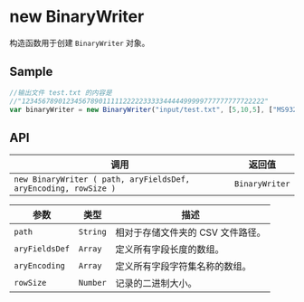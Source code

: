 # new BinaryWriter

构造函数用于创建 `BinaryWriter` 对象。

## Sample

```javascript
//输出文件 test.txt 的内容是
//"123456789012345678901111122222333334444499999777777777722222"
var binaryWriter = new BinaryWriter("input/test.txt", [5,10,5], ["MS932","MS932","MS932"], 20);
```

## API

| 调用 | 返回值 |
|---|---|
| `new BinaryWriter ( path, aryFieldsDef, aryEncoding, rowSize )` | `BinaryWriter` |

| 参数 | 类型 | 描述 |
|---|---|---|
| `path` | `String` | 相对于存储文件夹的 CSV 文件路径。|
| `aryFieldsDef` | `Array` | 定义所有字段长度的数组。 |
| `aryEncoding` | `Array` | 定义所有字段字符集名称的数组。|
| `rowSize` | `Number` | 记录的二进制大小。|
